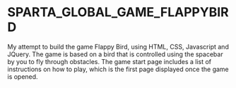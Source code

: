 # SPARTA_GLOBAL_GAME_FLAPPYBIRD

My attempt to build the game Flappy Bird, using HTML, CSS, Javascript and JQuery. The game is based on a bird that is controlled using the spacebar by you to fly through obstacles. The game start page includes a list of instructions on how to play, which is the first page displayed once the game is opened. 
